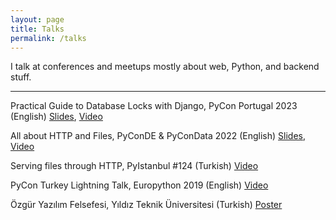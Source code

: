 ```yaml
---
layout: page
title: Talks
permalink: /talks
---
```


I talk at conferences and meetups mostly about web, Python, and backend stuff.

***

Practical Guide to Database Locks with Django, PyCon Portugal 2023 (English) [Slides](https://efe.me/public/pdfs/practical-guide-to-database-locks-with-django-pycon-portugal-23.pdf), [Video](https://www.youtube.com/watch?v=jU7v0ItW6tE&t=10900s)

All about HTTP and Files, PyConDE & PyConData 2022 (English) [Slides](https://efe.me/public/pdfs/all-about-http-and-files.pdf), [Video](https://www.youtube.com/watch?v=U-2k0ovzAPg)

Serving files through HTTP, PyIstanbul #124 (Turkish) [Video](/2021/02/pyistanbul-talk-serving-files-through-http)

PyCon Turkey Lightning Talk, Europython 2019 (English) [Video](https://youtu.be/T6vC_LOHBJ4?t=33023)

Özgür Yazılım Felsefesi, Yıldız Teknik Üniversitesi (Turkish) [Poster](/public/images/pages/talks/ozgur-yazilim-felsefesi-efe-oge.jpg)

